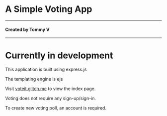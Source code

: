 # A Simple Voting App
****
#### Created by Tommy V
****
# Currently in development

  This application is built using express.js

  The templating engine is ejs

Visit [voteit.glitch.me](https://voteit.glitch.me) to view the index page.

Voting does not require any sign-up/sign-in.

To create new voting poll, an account is required. 